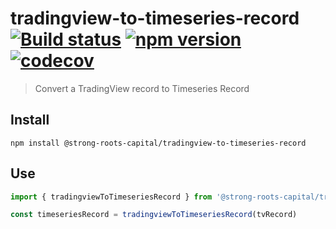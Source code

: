 # tradingview-to-timeseries-record [![Build status](https://travis-ci.org/strong-roots-capital/tradingview-to-timeseries-record.svg?branch=master)](https://travis-ci.org/strong-roots-capital/tradingview-to-timeseries-record) [![npm version](https://img.shields.io/npm/v/@strong-roots-capital/tradingview-to-timeseries-record.svg)](https://npmjs.org/package/@strong-roots-capital/tradingview-to-timeseries-record) [![codecov](https://codecov.io/gh/strong-roots-capital/tradingview-to-timeseries-record/branch/master/graph/badge.svg)](https://codecov.io/gh/strong-roots-capital/tradingview-to-timeseries-record)

> Convert a TradingView record to Timeseries Record

## Install

```shell
npm install @strong-roots-capital/tradingview-to-timeseries-record
```

## Use

```typescript
import { tradingviewToTimeseriesRecord } from '@strong-roots-capital/tradingview-to-timeseries-record'

const timeseriesRecord = tradingviewToTimeseriesRecord(tvRecord)
```
